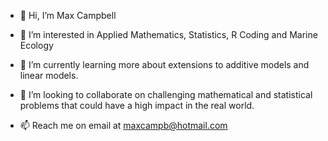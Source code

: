 - 👋  Hi, I’m Max Campbell

- 👀  I’m interested in Applied Mathematics, Statistics, R Coding and Marine Ecology

- 🌱  I’m currently learning more about extensions to additive models and linear models.

- 💞️  I’m looking to collaborate on challenging mathematical and statistical problems that could have a high impact in the real world.

- 📫  Reach me on email at maxcampb@hotmail.com

<!---
maxcampb/maxcampb is a ✨ special ✨ repository because its `README.md` (this file) appears on your GitHub profile.
You can click the Preview link to take a look at your changes.
--->

